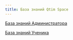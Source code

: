 ```yaml
---
title: База знаний Qtim Space
---
```


[База знаний Администратора](/БЗ-Администратора-платформы-онлайн-обучения/0.-Структура-Базы-Знаний)

[База знаний Ученика](/БЗ-Ученика-платформы-онлайн-обучения/0.-Структура-базы-знаний)
